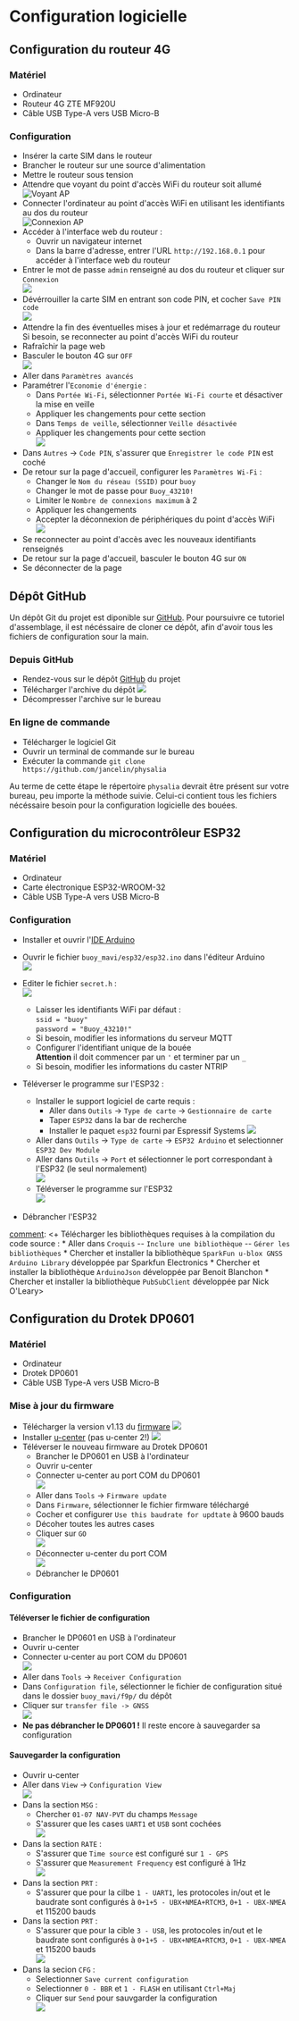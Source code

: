 Configuration logicielle
========================

## Configuration du routeur 4G

### Matériel

- Ordinateur
- Routeur 4G ZTE MF920U
- Câble USB Type-A vers USB Micro-B

### Configuration

- Insérer la carte SIM dans le routeur
- Brancher le routeur sur une source d'alimentation
- Mettre le routeur sous tension
- Attendre que voyant du point d'accès WiFi du routeur soit allumé
<br>![Voyant AP](assets/software_config/ZTE/zte_aplight.jpg)
- Connecter l'ordinateur au point d'accès WiFi en utilisant les identifiants au dos du routeur
<br>![Connexion AP](assets/software_config/ZTE/zte_apconnect.jpg)
- Accéder à l'interface web du routeur :
	+ Ouvrir un navigateur internet
	+ Dans la barre d'adresse, entrer l'URL `http://192.168.0.1` pour accéder à l'interface web du routeur
- Entrer le mot de passe `admin` renseigné au dos du routeur et cliquer sur `Connexion`
<br>![](assets/software_config/ZTE/zte_admin.jpg)
- Dévérrouiller la carte SIM en entrant son code PIN, et cocher `Save PIN code`
<br>![](assets/software_config/ZTE/zte_pin.png)
- Attendre la fin des éventuelles mises à jour et redémarrage du routeur<br>
  Si besoin, se reconnecter au point d'accès WiFi du routeur
- Rafraîchir la page web
- Basculer le bouton 4G sur `OFF`
<br>![](assets/software_config/ZTE/zte_web.png)
- Aller dans `Paramètres avancés`
- Paramétrer l'`Economie d'énergie` :
	+ Dans `Portée Wi-Fi`, sélectionner `Portée Wi-Fi courte` et désactiver la mise en veille
	+ Appliquer les changements pour cette section
	+ Dans `Temps de veille`, sélectionner `Veille désactivée`
	+ Appliquer les changements pour cette section
	<br>![](assets/software_config/ZTE/zte_settings.png)
- Dans `Autres` -> `Code PIN`, s'assurer que `Enregistrer le code PIN` est coché
- De retour sur la page d'accueil, configurer les `Paramètres Wi-Fi` :
	+ Changer le `Nom du réseau (SSID)` pour `buoy`
	+ Changer le mot de passe pour `Buoy_43210!`
	+ Limiter le `Nombre de connexions maximum` à 2
	+ Appliquer les changements
	+ Accepter la déconnexion de périphériques du point d'accès WiFi
	<br>![](assets/software_config/ZTE/zte_wificonfig.png)
- Se reconnecter au point d'accès avec les nouveaux identifiants renseignés
- De retour sur la page d'accueil, basculer le bouton 4G sur `ON`
- Se déconnecter de la page

## Dépôt GitHub

Un dépôt Git du projet est diponible sur [GitHub](https://github.com/jancelin/physalia). Pour poursuivre ce tutoriel d'assemblage, il est nécéssaire de cloner ce dépôt, afin d'avoir tous les fichiers de configuration sour la main.

### Depuis GitHub

- Rendez-vous sur le dépôt [GitHub](https://github.com/jancelin/physalia) du projet
- Télécharger l'archive du dépôt ![](assets/software_config/github_download.png)
- Décompresser l'archive sur le bureau


### En ligne de commande

- Télécharger le logiciel Git
- Ouvrir un terminal de commande sur le bureau
- Exécuter la commande `git clone https://github.com/jancelin/physalia`

Au terme de cette étape le répertoire `physalia` devrait être présent sur votre bureau, peu importe la méthode suivie. Celui-ci contient tous les fichiers nécéssaire besoin pour la configuration logicielle des bouées.

## Configuration du microcontrôleur ESP32

### Matériel

- Ordinateur
- Carte électronique ESP32-WROOM-32
- Câble USB Type-A vers USB Micro-B

### Configuration

- Installer et ouvrir l'[IDE Arduino](https://www.arduino.cc/en/software)
- Ouvrir le fichier `buoy_mavi/esp32/esp32.ino` dans l'éditeur Arduino<br>
![](assets/software_config/Arduino/arduino_open.jpg)

- Editer le fichier `secret.h` :<br>
![](assets/software_config/Arduino/arduino_secrets.png)
	+ Laisser les identifiants WiFi par défaut :<br>
		`ssid = "buoy"`<br>
		`password = "Buoy_43210!"`
	+ Si besoin, modifier les informations du serveur MQTT
	+ Configurer l'identifiant unique de la bouée<br>
      **Attention** il doit commencer par un `'` et terminer par un `_`
	+ Si besoin, modifier les informations du caster NTRIP

- Téléverser le programme sur l'ESP32 :
	+ Installer le support logiciel de carte requis :
		* Aller dans `Outils` -> `Type de carte` -> `Gestionnaire de carte`
		* Taper `ESP32` dans la bar de recherche
		* Installer le paquet `esp32` fourni par Espressif Systems
![](assets/software_config/Arduino/arduino_board.jpg)
	* Aller dans `Outils` -> `Type de carte` -> `ESP32 Arduino` et selectionner `ESP32 Dev Module`
	* Aller dans `Outils` -> `Port` et sélectionner le port correspondant à l'ESP32 (le seul normalement) 
<br>![](assets/software_config/Arduino/arduino_precompil.jpg)
	+ Téléverser le programme sur l'ESP32
<br>![](assets/software_config/Arduino/arduino_end.jpg)
- Débrancher l'ESP32


[comment]: <+ Télécharger les bibliothèques requises à la compilation du code source :
				* Aller dans `Croquis` -- `Inclure une bibliothèque` -- `Gérer les bibliothèques`	* Chercher et installer la bibliothèque `SparkFun u-blox GNSS Arduino Library` développée par Sparkfun Electronics
				* Chercher et installer la bibliothèque `ArduinoJson` développée par Benoit Blanchon
				* Chercher et installer la bibliothèque `PubSubClient` développée par Nick O'Leary>

## Configuration du Drotek DP0601

### Matériel

- Ordinateur
- Drotek DP0601
- Câble USB Type-A vers USB Micro-B

### Mise à jour du firmware

- Télécharger la version v1.13 du [firmware](https://www.u-blox.com/en/product/zed-f9p-module?file_category=Firmware%2520Update)
![](assets/software_config/DP0601/dp_firmware.png)
- Installer [u-center](https://www.u-blox.com/en/product/u-center) (pas u-center 2!)
![](assets/software_config/DP0601/dp_ucenter.png)
- Téléverser le nouveau firmware au Drotek DP0601
	- Brancher le DP0601 en USB à l'ordinateur
	- Ouvrir u-center
	- Connecter u-center au port COM du DP0601
	<br>![](assets/software_config/DP0601/dp_port.jpg)
	- Aller dans `Tools` -> `Firmware update`
	- Dans `Firmware`, sélectionner le fichier firmware téléchargé
	- Cocher et configurer `Use this baudrate for updtate` à 9600 bauds
	- Décoher toutes les autres cases
	- Cliquer sur `GO`
	<br>![](assets/software_config/DP0601/dp_update.jpg)
	- Déconnecter u-center du port COM
	<br>![](assets/software_config/DP0601/dp_disconnect.png)
	- Débrancher le DP0601

### Configuration
#### Téléverser le fichier de configuration

- Brancher le DP0601 en USB à l'ordinateur
- Ouvrir u-center
- Connecter u-center au port COM du DP0601
<br>![](assets/software_config/DP0601/dp_port.jpg)
- Aller dans `Tools` -> `Receiver Configuration`
- Dans `Configuration file`, sélectionner le fichier de configuration situé dans le dossier `buoy_mavi/f9p/` du dépôt
- Cliquer sur `transfer file -> GNSS`
<br>![](assets/software_config/DP0601/dp_config.jpg)
- **Ne pas débrancher le DP0601 !** Il reste encore à sauvegarder sa configuration

[comment]: <- Dans la section `Load configuration`, cocher la case check the box to save config into Flash instead of RAM>

#### Sauvegarder la configuration

- Ouvrir u-center
- Aller dans `View` -> `Configuration View`
<br>![](assets/software_config/DP0601/dp_cfgview.png)
- Dans la section `MSG` :
	+ Chercher `01-07 NAV-PVT` du champs `Message`
	+ S'assurer que les cases `UART1` et `USB` sont cochées
	<br>![](assets/software_config/DP0601/dp_MSG.png)
- Dans la section `RATE` :
	+ S'assurer que `Time source` est configuré sur `1 - GPS`
	+ S'assurer que `Measurement Frequency` est configuré à 1Hz
	<br>![](assets/software_config/DP0601/dp_RATE.png)
- Dans la section `PRT` :
	+ S'assurer que pour la cilbe `1 - UART1`, les protocoles in/out et le baudrate sont configurés à `0+1+5 - UBX+NMEA+RTCM3`, `0+1 - UBX-NMEA` et 115200 bauds
- Dans la section `PRT` : 
	+ S'assurer que pour la cible `3 - USB`, les protocoles in/out et le baudrate sont configurés à `0+1+5 - UBX+NMEA+RTCM3`, `0+1 - UBX-NMEA`  et 115200 bauds
	<br>![](assets/software_config/DP0601/dp_PRT.jpg)
- Dans la secion `CFG` : 
	+ Selectionner `Save current configuration` 
	+ Selectionner `0 - BBR` et `1 - FLASH` en utilisant `Ctrl+Maj`
	+ Cliquer sur `Send` pour sauvgarder la configuration
	<br>![](assets/software_config/DP0601/dp_CFG.png)